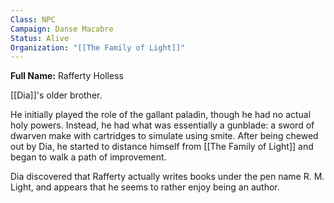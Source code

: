```yaml
---
Class: NPC
Campaign: Danse Macabre
Status: Alive
Organization: "[[The Family of Light]]"
---
```

**Full Name:** Rafferty Holless

[[Dia]]'s older brother.

He initially played the role of the gallant paladin, though he had no actual holy powers. Instead, he had what was essentially a gunblade: a sword of dwarven make with cartridges to simulate using smite. After being chewed out by Dia, he started to distance himself from [[The Family of Light]]  and began to walk a path of improvement.

Dia discovered that Rafferty actually writes books under the pen name R. M. Light, and appears that he seems to rather enjoy being an author.